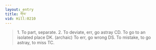 ```yaml
---
layout: entry
title: གོལ་
vid: Hill:0210
---
```

> 1\. To part, separate\. 2\. To deviate, err, go astray CD\. To go to an isolated place DK\. (archaic) To err, go wrong DS\. To mistake, to go astray, to miss TC\.


